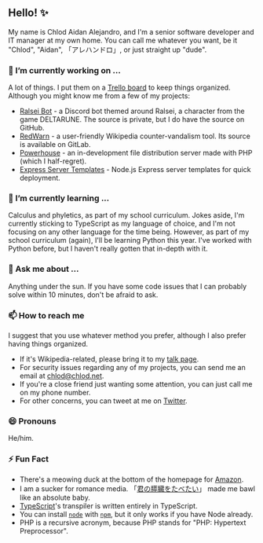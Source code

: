 ## Hello! ✨

My name is Chlod Aidan Alejandro, and I'm a senior software developer and IT manager at my own home. You can call me whatever you want, be it "Chlod", "Aidan", 「アレハンドロ」, or just straight up "dude".

### 🔭 I’m currently working on ...
A lot of things. I put them on a [Trello board](https://trello.com/b/NAr4XDX8/my-projects) to keep things organized. Although you might know me from a few of my projects:
* [Ralsei Bot](https://ralsei.chlod.net) - a Discord bot themed around Ralsei, a character from the game DELTARUNE. The source is private, but I do have the source on GitHub.
* [RedWarn](https://gitlab.com/redwarn/redwarn-web) - a user-friendly Wikipedia counter-vandalism tool. Its source is available on GitLab.
* [Powerhouse](https://github.com/ChlodAlejandro/powerhouse) - an in-development file distribution server made with PHP (which I half-regret).
* [Express Server Templates](https://github.com/ChlodAlejandro/express-server-templates) - Node.js Express server templates for quick deployment.

### 🌱 I’m currently learning ...
Calculus and phyletics, as part of my school curriculum. Jokes aside, I'm currently sticking to TypeScript as my language of choice, and I'm not focusing on any other language for the time being. However, as part of my school curriculum (again), I'll be learning Python this year. I've worked with Python before, but I haven't really gotten that in-depth with it.

### 💬 Ask me about ...
Anything under the sun. If you have some code issues that I can probably solve within 10 minutes, don't be afraid to ask.

### 📫 How to reach me
I suggest that you use whatever method you prefer, although I also prefer having things organized.
* If it's Wikipedia-related, please bring it to my [talk page](https://en.wikipedia.org/wiki/User_talk:Chlod).
* For security issues regarding any of my projects, you can send me an email at [chlod@chlod.net](mailto:chlod@chlod.net).
* If you're a close friend just wanting some attention, you can just call me on my phone number.
* For other concerns, you can tweet at me on [Twitter](https://twitter.com/ChlodAlejandro).

### 😄 Pronouns
He/him.

### ⚡ Fun Fact
* There's a meowing duck at the bottom of the homepage for [Amazon](https://amazon.com).
* I am a sucker for romance media. 「[君の膵臓をたべたい](https://en.wikipedia.org/wiki/I_Want_to_Eat_Your_Pancreas)」 made me bawl like an absolute baby.
* [TypeScript](https://github.com/microsoft/typescript)'s transpiler is written entirely in TypeScript.
* You can install [`node`](https://www.nodejs.org) with [`npm`](https://www.npmjs.com/package/node), but it only works if you have Node already.
* PHP is a recursive acronym, because PHP stands for "PHP: Hypertext Preprocessor".